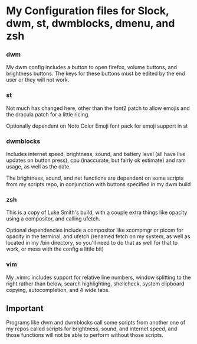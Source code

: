 # My Configuration files for Slock, dwm, st, dwmblocks, dmenu, and zsh

### dwm

My dwm config includes a button to open firefox, volume buttons, and brightness buttons. The keys for these buttons must be edited by the end user or they will not work.

### st

Not much has changed here, other than the font2 patch to allow emojis and the dracula patch for a little ricing.

Optionally dependent on Noto Color Emoji font pack for emoji support in st

### dwmblocks

Includes internet speed, brightness, sound, and battery level (all have live updates on button press), cpu (inaccurate, but fairly ok estimate) and ram usage, as well as the date.

The brightness, sound, and net functions are dependent on some scripts from my scripts repo, in conjunction with buttons specified in my dwm build

### zsh

This is a copy of Luke Smith's build, with a couple extra things like opacity using a compositor, and calling ufetch.

Optional dependencies include a compositor like xcompmgr or picom for opacity in the terminal, and ufetch (renamed fetch on my system, as well as located in my /bin directory, so you'll need to do that as well for that to work, or mess with the config a little bit)

### vim

My .vimrc includes support for relative line numbers, window splitting to the right rather than below, search highlighting, shellcheck, system clipboard copying, autocompletion, and 4 wide tabs.

## Important

Programs like dwm and dwmblocks call some scripts from another one of my repos called scripts for brightness, sound, and internet speed, and those functions will not be able to perform without those scripts.
